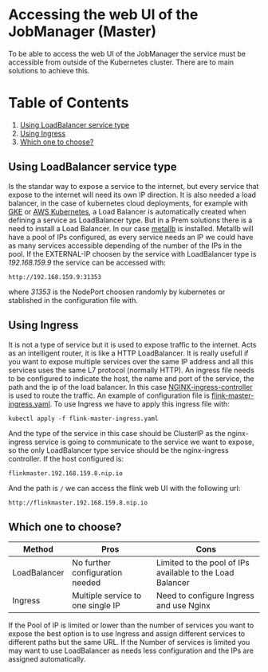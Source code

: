# Accessing the web UI of the JobManager (Master)

To be able to access the web UI of the JobManager the service must be accessible from outside of the Kubernetes cluster.
 There are to main solutions to achieve this.

# Table of Contents

1. [Using LoadBalancer service type](#using-loadbalancer-service-type)
2. [Using Ingress](#using-ingress)
3. [Which one to choose?](#which-one-to-choose)

## Using LoadBalancer service type
Is the standar way to expose a service to the internet, but every service that expose to the internet will need its own IP direction. It is also needed a load balancer, in the case of kubernetes cloud deployments, for example with [GKE](https://cloud.google.com/kubernetes-engine?hl=es) or [AWS Kubernetes](https://aws.amazon.com/es/kubernetes/), a Load Balancer is automatically created when defining a service as LoadBalancer type. But in a Prem solutions there is a need to install a Load Balancer. In our case [metallb](https://metallb.universe.tf/) is installed. Metallb will have a pool of IPs configured, as every service needs an IP we could have as many services accessible depending of the number of the IPs in the pool. If the EXTERNAL-IP choosen by the service with LoadBalancer type is *192.168.159.9* the service can be accessed with:
```
http://192.168.159.9:31353
```
where *31353* is the NodePort choosen randomly by kubernetes or stablished in the configuration file with.


## Using Ingress
It is not a type of service but it is used to expose traffic to the internet. Acts as an intelligent router, it is like a HTTP LoadBalancer. It is really usefull if you want to expose multiple services over the same IP address and all this services uses the same L7 protocol (normally HTTP). An ingress file needs to be configured to indicate the host, the name and port of the service, the path and the ip of the load balancer. In this case [NGINX-ingress-controller](https://kubernetes.github.io/ingress-nginx/) is used to route the traffic. An example of configuration file is [flink-master-ingress.yaml](). To use Ingress we have to apply this ingress file with:
```
kubectl apply -f flink-master-ingress.yaml
```
And the type of the service in this case should be ClusterIP as the nginx-ingress service is going to communicate to the service we want to expose, so the only LoadBalancer type service should be the nginx-ingress controller. If the host configured is:
```
flinkmaster.192.168.159.8.nip.io
```
And the path is `/` we can access the flink web UI with the following url:
```
http://flinkmaster.192.168.159.8.nip.io
```

## Which one to choose?

|Method|Pros|Cons|
|---|---|---|
|LoadBalancer|No further configuration needed|Limited to the pool of IPs available to the Load Balancer|
|Ingress|Multiple service to one single IP|Need to configure Ingress and use Nginx|

If the Pool of IP is limited or lower than the number of services you want to expose the best option is to use Ingress and assign different services to different paths but the same URL. If the Number of services is limited you may want to use LoadBalancer as needs less configuration and the IPs are assigned automatically.
